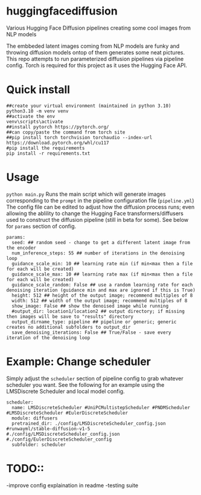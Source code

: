 # huggingfacediffusion
Various Hugging Face Diffusion pipelines creating some cool images from NLP models

The embbeded latent images coming from NLP models are funky and throwing diffusion models ontop of them generates some neat pictures. This repo attempts to run parameterized diffusion pipelines via pipeline config. Torch is required for this project as it uses the Hugging Face API. 


# Quick install
```
##create your virtual environment (maintained in python 3.10)
python3.10 -m venv venv
##activate the env
venv\scripts\activate
##install pytorch https://pytorch.org/
##can copy/paste the command from torch site
##pip install torch torchvision torchaudio --index-url https://download.pytorch.org/whl/cu117
#pip install the requirements
pip install -r requirements.txt
```


# Usage 
`python main.py` 
Runs the main script which will generate images corresponding to the `prompt` in the pipeline configuration file (`pipeline.yml`)
The config file can be edited to adjust how the diffusion process runs; even allowing the ablility to change the Hugging Face transformers/diffusers used to construct the diffusion pipeline (still in beta for some). See below for `params` section of config.
```
params:
  seed: ## random seed - change to get a different latent image from the encoder
  num_inference_steps: 55 ## number of iterations in the denoising loop
  guidance_scale_min: 10 ## learning rate min (if min<max then a file for each will be created)
  guidance_scale_max: 10 ## learning rate max (if min<max then a file for each will be created)
  guidance_scale_random: False ## use a random learning rate for each denoising iteration (guidance min and max are ignored if this is True)
  height: 512 ## height of the output image; recommend multiples of 8
  width: 512 ## width of the output image; recommend multiples of 8
  show_image: False ## show the denoised image while running
  #output_dir: location1/location2 ## output directory; if missing then images will be save to "results" directory
  output_dirname_type: pipeline ## pipeline or generic; generic creates no additional subfolders to output_dir
  save_denoising_iterations: False ## True/False - save every iteration of the denoising loop
```

# Example: Change scheduler
Simply adjust the `scheduler` section of pipeline config to grab whatever scheduler you want. See the following for an example using the LMSDiscrete Scheduler and local model config.
```
scheduler:
  name: LMSDiscreteScheduler #UniPCMultistepScheduler #PNDMScheduler #LMSDiscreteScheduler #EulerDiscreteScheduler 
  module: diffusers
  pretrained_dir: ./config/LMSDiscreteScheduler_config.json #runwayml/stable-diffusion-v1-5 #./config/LMSDiscreteScheduler_config.json #./config/EulerDiscreteScheduler_config
  subfolder: scheduler
```


# TODO:: 
-improve config explaination in readme
-testing suite


